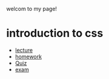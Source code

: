                                                                                                            
<!DOCTYPE Html>
<Html>
<head>
<meta charset="utf-8">
<title> Bahati Maheshe </title>
<link rel="stylesheet" href="style.css">
</head>
<body>
<p> welcom  to my page!</p>
<h1> introduction to css</h1>
<ul>
<li><a href="lecture. html">lecture</a></li> 
<li>
<a href="homework.Html">homework</a></li>
<li><a href="quiz.Html">Quiz</a></li>
<li><a href="exam Html">exam</a></li>
</ul>
</body>
</html>
